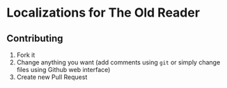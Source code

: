 # Localizations for The Old Reader

## Contributing

1. Fork it
1. Change anything you want (add comments using ```git``` or simply change files using Github web interface)
1. Create new Pull Request
